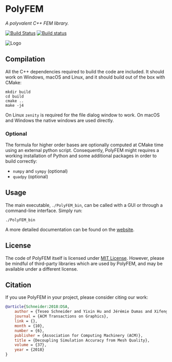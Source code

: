 PolyFEM
=======

*A polyvalent C++ FEM library.*

[![Build Status](https://travis-ci.com/polyfem/polyfem.svg?branch=master)](https://travis-ci.com/polyfem/polyfem)
[![Build status](https://ci.appveyor.com/api/projects/status/tseks5d0kydqhjot/branch/master?svg=true)](https://ci.appveyor.com/project/teseoch/polyfem/branch/master)

![Logo](https://polyfem.github.io/img/polyfem.png)

Compilation
-----------

All the C++ dependencies required to build the code are included. It should work on Windows, macOS and Linux, and it should build out of the box with CMake:

    mkdir build
    cd build
    cmake ..
    make -j4

On Linux `zenity` is required for the file dialog window to work. On macOS and Windows the native windows are used directly.


### Optional
The formula for higher order bases are optionally computed at CMake time using an external python script. Consequently, PolyFEM might requires a working installation of Python and some additional packages in order to build correctly:

- `numpy` and `sympy` (optional)
- `quadpy` (optional)

Usage
-----

The main executable, `./PolyFEM_bin`, can be called with a GUI or through a command-line interface. Simply run: 

    ./PolyFEM_bin

A more detailed documentation can be found on the [website](https://polyfem.github.io/).

License
-------

The code of PolyFEM itself is licensed under [MIT License](LICENSE). However, please be mindful of third-party libraries which are used by PolyFEM, and may be available under a different license.

Citation
--------

If you use PolyFEM in your project, please consider citing our work:

```bibtex
@article{Schneider:2018:DSA,
    author = {Teseo Schneider and Yixin Hu and Jérémie Dumas and Xifeng Gao and Daniele Panozzo and Denis Zorin},
    journal = {ACM Transactions on Graphics},
    link = {},
    month = {10},
    number = {6},
    publisher = {Association for Computing Machinery (ACM)},
    title = {Decoupling Simulation Accuracy from Mesh Quality},
    volume = {37},
    year = {2018}
}
```
